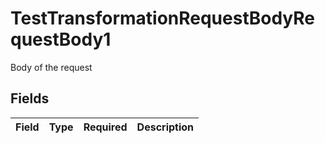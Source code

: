 # TestTransformationRequestBodyRequestBody1

Body of the request


## Fields

| Field       | Type        | Required    | Description |
| ----------- | ----------- | ----------- | ----------- |